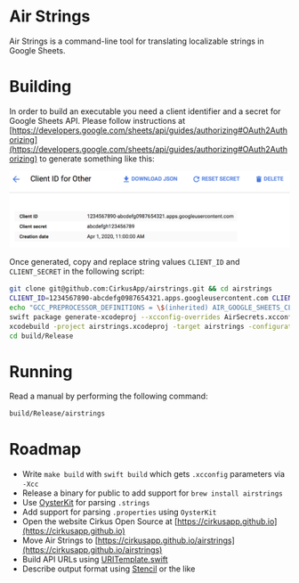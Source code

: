 # Air Strings

Air Strings is a command-line tool for translating localizable strings in Google Sheets.

# Building

In order to build an executable you need a client identifier and a secret for Google Sheets API. Please follow instructions at [https://developers.google.com/sheets/api/guides/authorizing#OAuth2Authorizing](https://developers.google.com/sheets/api/guides/authorizing#OAuth2Authorizing) to generate something like this:

<img src="README-Credentials.png" alt="Google Sheets API Credentials UI" width="664px" />

Once generated, copy and replace string values `CLIENT_ID` and `CLIENT_SECRET` in the following script:

```bash
git clone git@github.com:CirkusApp/airstrings.git && cd airstrings
CLIENT_ID=1234567890-abcdefg0987654321.apps.googleusercontent.com CLIENT_SECRET=abcdefgh123456789
echo "GCC_PREPROCESSOR_DEFINITIONS = \$(inherited) AIR_GOOGLE_SHEETS_CLIENT_IDENTIFIER=$CLIENT_ID AIR_GOOGLE_SHEETS_CLIENT_SECRET=$CLIENT_SECRET" > AirSecrets.xcconfig
swift package generate-xcodeproj --xcconfig-overrides AirSecrets.xcconfig
xcodebuild -project airstrings.xcodeproj -target airstrings -configuration Release
cd build/Release
```

# Running

Read a manual by performing the following command:

```bash
build/Release/airstrings
```

# Roadmap

- Write `make build` with `swift build` which gets `.xcconfig` parameters via `-Xcc`
- Release a binary for public to add support for `brew install airstrings`
- Use [OysterKit](https://github.com/SwiftStudies/OysterKit) for parsing `.strings`
- Add support for parsing `.properties` using `OysterKit`
- Open the website Cirkus Open Source at [https://cirkusapp.github.io](https://cirkusapp.github.io)
- Move Air Strings to [https://cirkusapp.github.io/airstrings](https://cirkusapp.github.io/airstrings)
- Build API URLs using [URITemplate.swift](https://github.com/kylef/URITemplate.swift)
- Describe output format using [Stencil](https://github.com/stencilproject/Stencil) or the like
